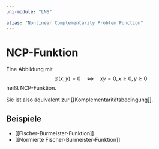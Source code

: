```yaml
---
uni-module: "LNS"

alias: "Nonlinear Complementarity Problem Function"
---
```


# NCP-Funktion

Eine Abbildung mit
$$\varphi(x, y)=0 \quad \Longleftrightarrow \quad x y=0, x \geq 0, y \geq 0$$
heißt NCP-Funktion.

Sie ist also äquivalent zur [[Komplementaritätsbedingung]].

## Beispiele

- [[Fischer-Burmeister-Funktion]]
- [[Normierte Fischer-Burmeister-Funktion]]
